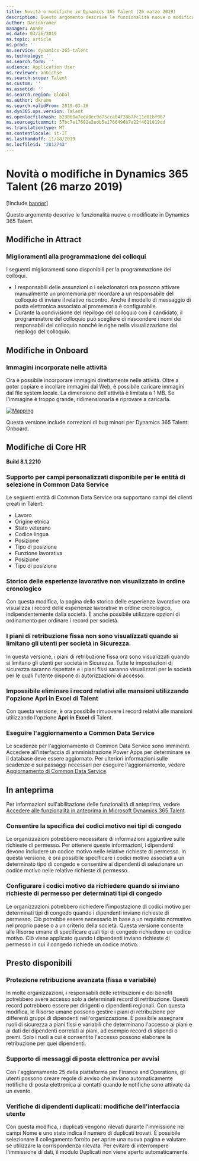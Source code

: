 ```yaml
---
title: Novità o modifiche in Dynamics 365 Talent (26 marzo 2019)
description: Questo argomento descrive le funzionalità nuove o modificate di Microsoft Dynamics 365 Talent.
author: Darinkramer
manager: AnnBe
ms.date: 03/26/2019
ms.topic: article
ms.prod: ''
ms.service: dynamics-365-talent
ms.technology: ''
ms.search.form: ''
audience: Application User
ms.reviewer: anbichse
ms.search.scope: Talent
ms.custom: ''
ms.assetid: ''
ms.search.region: Global
ms.author: dkrame
ms.search.validFrom: 2019-03-26
ms.dyn365.ops.version: Talent
ms.openlocfilehash: b23860a7eda0ec9d75cca04728b7fc11d01bf967
ms.sourcegitcommit: 57bc7e17682e2edb5e1766496b7a22f4621819dd
ms.translationtype: HT
ms.contentlocale: it-IT
ms.lasthandoff: 11/18/2019
ms.locfileid: "2812743"
---
```

# <a name="whats-new-or-changed-in-dynamics-365-talent-march-26-2019"></a>Novità o modifiche in Dynamics 365 Talent (26 marzo 2019)

[!include [banner](includes/banner.md)]

Questo argomento descrive le funzionalità nuove o modificate in Dynamics 365 Talent.

## <a name="changes-in-attract"></a>Modifiche in Attract

### <a name="enhancements-to-interview-scheduling"></a>Miglioramenti alla programmazione dei colloqui
I seguenti miglioramenti sono disponibili per la programmazione dei colloqui.

- I responsabili delle assunzioni o i selezionatori ora possono attivare manualmente un promemoria per ricordare a un responsabile del colloquio di inviare il relativo riscontro. Anche il modello di messaggio di posta elettronica associato al promemoria è configurabile.
- Durante la condivisione del riepilogo del colloquio con il candidato, il programmatore del colloquio può scegliere di nascondere i nomi dei responsabili del colloquio nonché le righe nella visualizzazione del riepilogo del colloquio.

## <a name="changes-in-onboard"></a>Modifiche in Onboard

### <a name="embedded-images-in-activities"></a>Immagini incorporate nelle attività
Ora è possibile incorporare immagini direttamente nelle attività. Oltre a poter copiare e incollare immagini dal Web, è possibile caricare immagini dal file system locale. La dimensione dell'attività è limitata a 1 MB. Se l'immagine è troppo grande, ridimensionarla e riprovare a caricarla.

[![Mapping](./media/embedimages.png)](./media/embedimages.png)

Questa versione include correzioni di bug minori per Dynamics 365 Talent: Onboard.

## <a name="changes-in-core-hr"></a>Modifiche di Core HR
**Build 8.1.2210**

### <a name="custom-field-support-available-for-select-entities-in-common-data-service"></a>Supporto per campi personalizzati disponibile per le entità di selezione in Common Data Service 

Le seguenti entità di Common Data Service ora supportano campi dei clienti creati in Talent:

- Lavoro
- Origine etnica
- Stato veterano
- Codice lingua
- Posizione
- Tipo di posizione
- Funzione lavorativa
- Posizione
- Tipo di posizione
 
### <a name="employment-history-not-displayed-chronologically"></a>Storico delle esperienze lavorative non visualizzato in ordine cronologico
Con questa modifica, la pagina dello storico delle esperienze lavorative ora visualizza i record delle esperienze lavorative in ordine cronologico, indipendentemente dalla società. È anche possibile utilizzare opzioni di ordinamento per ordinare i record per società.

### <a name="fixed-compensation-plans-dont-appear-when-restricting-user-by-company-in-security"></a>I piani di retribuzione fissa non sono visualizzati quando si limitano gli utenti per società in Sicurezza.
In questa versione, i piani di retribuzione fissa ora sono visualizzati quando si limitano gli utenti per società in Sicurezza. Tutte le impostazioni di sicurezza saranno rispettate e i piani fissi saranno visualizzati per le società per le quali l'utente dispone di autorizzazioni di accesso. 

### <a name="cant-delete-job-records-using-open-in-excel-option-in-talent"></a>Impossibile eliminare i record relativi alle mansioni utilizzando l'opzione Apri in Excel di Talent
Con questa versione, è ora possibile rimuovere i record relativi alle mansioni utilizzando l'opzione **Apri in Excel** di Talent.

### <a name="upgrade-to-common-data-service"></a>Eseguire l'aggiornamento a Common Data Service
Le scadenze per l'aggiornamento di Common Data Service sono imminenti. Accedere all'interfaccia di amministrazione Power Apps per determinare se il database deve essere aggiornato. Per ulteriori informazioni sulle scadenze e sui passaggi necessari per eseguire l'aggiornamento, vedere [Aggiornamento di Common Data Service](https://docs.microsoft.com/common-data-service/upgradecds/introduction-upgrade-cds).

## <a name="in-preview"></a>In anteprima

Per informazioni sull'abilitazione delle funzionalità di anteprima, vedere [Accedere alle funzionalità in anteprima in Microsoft Dynamics 365 Talent](./access-preview-feature.md).

### <a name="allow-reason-codes-to-be-specified-on-leave-types"></a>Consentire la specifica dei codici motivo nei tipi di congedo
Le organizzazioni potrebbero necessitare di informazioni aggiuntive sulle richieste di permesso. Per ottenere queste informazioni, i dipendenti devono includere un codice motivo nelle relative richieste di permesso. In questa versione, è ora possibile specificare i codici motivo associati a un determinato tipo di congedo e consentire ai dipendenti di selezionare un codice motivo nelle relative richieste di permesso.

### <a name="configure-reason-codes-to-be-required-when-submitting-time-off-for-certain-leave-types"></a>Configurare i codici motivo da richiedere quando si inviano richieste di permesso per determinati tipi di congedo
Le organizzazioni potrebbero richiedere l'impostazione di codici motivo per determinati tipi di congedo quando i dipendenti inviano richieste di permesso. Ciò potrebbe essere necessario in base a un requisito normativo nel proprio paese o a un criterio della società. Questa versione consente alle Risorse umane di specificare quali tipi di congedo richiedono un codice motivo. Ciò viene applicato quando i dipendenti inviano richieste di permesso in cui il congedo richiede un codice motivo.

## <a name="coming-soon"></a>Presto disponibili

###  <a name="advanced-compensation-security-fixed-and-variable"></a>Protezione retribuzione avanzata (fissa e variabile)
In molte organizzazioni, i responsabili delle retribuzioni e dei benefit potrebbero avere accesso solo a determinati record di retribuzione. Questi record potrebbero essere per dirigenti o dipendenti regionali. Con questa modifica, le Risorse umane possono gestire i piani di retribuzione per differenti gruppi di dipendenti nell'organizzazione. È possibile assegnare ruoli di sicurezza a piani fissi e variabili che determinano l'accesso ai piani e ai dati dei dipendenti correlati ai piani, ad esempio record di stipendi o premi. Solo i ruoli a cui è consentito l'accesso possono elaborare la retribuzione per quei dipendenti.

###  <a name="email-support-for-alerts"></a>Supporto di messaggi di posta elettronica per avvisi
Con l'aggiornamento 25 della piattaforma per Finance and Operations, gli utenti possono creare regole di avviso che inviano automaticamente notifiche di posta elettronica ai contatti quando le notifiche sono attivate da un evento. 

### <a name="duplicate-employee-checks-user-interface-changes"></a>Verifiche di dipendenti duplicati: modifiche dell'interfaccia utente
Con questa modifica, i duplicati vengono rilevati durante l'immissione nei campi Nome e uno stato indica il numero di duplicati trovati. È possibile selezionare il collegamento fornito per aprire una nuova pagina e valutare se utilizzare la corrispondenza rilevata. Per evitare di interrompere l'immissione di dati, il modulo Duplicati non viene aperto automaticamente.
